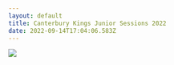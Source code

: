 ```yaml
---
layout: default
title: Canterbury Kings Junior Sessions 2022
date: 2022-09-14T17:04:06.583Z
---
```

![](/images/uploads/kings-junior-sessions.jpg)
